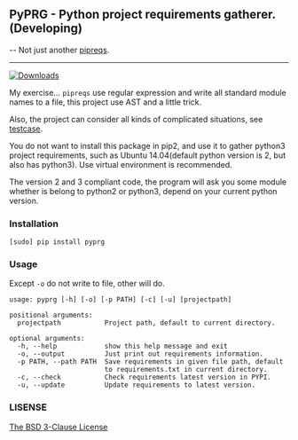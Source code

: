 ## PyPRG - Python project requirements gatherer. (Developing)

-- Not just another [pipreqs](https://github.com/bndr/pipreqs).

***

[![Downloads](https://img.shields.io/pypi/dm/rq.svg)](https://pypi.python.org/pypi/rq)

My exercise... `pipreqs` use regular expression and write all standard module names to a file, this project use AST and a little trick.

Also, the project can consider all kinds of complicated situations, see [testcase]().

You do not want to install this package in pip2, and use it to gather python3 project requirements, such as Ubuntu 14.04(default python version is 2, but also has python3). Use virtual environment is recommended.

The version 2 and 3 compliant code, the program will ask you some module whether is belong to python2 or python3, depend on your current python version.

### Installation

```
[sudo] pip install pyprg
```

### Usage

Except `-o` do not write to file, other will do.

```
usage: pyprg [-h] [-o] [-p PATH] [-c] [-u] [projectpath]

positional arguments:
  projectpath           Project path, default to current directory.

optional arguments:
  -h, --help            show this help message and exit
  -o, --output          Just print out requirements information.
  -p PATH, --path PATH  Save requirements in given file path, default
                        to requirements.txt in current directory.
  -c, --check           Check requirements latest version in PYPI.
  -u, --update          Update requirements to latest version.
```

### LISENSE

[The BSD 3-Clause License](./LICENSE)